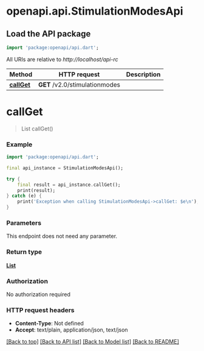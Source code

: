 # openapi.api.StimulationModesApi

## Load the API package
```dart
import 'package:openapi/api.dart';
```

All URIs are relative to *http://localhost/api-rc*

Method | HTTP request | Description
------------- | ------------- | -------------
[**callGet**](StimulationModesApi.md#callget) | **GET** /v2.0/stimulationmodes | 


# **callGet**
> List<StimulationMode> callGet()



### Example
```dart
import 'package:openapi/api.dart';

final api_instance = StimulationModesApi();

try {
    final result = api_instance.callGet();
    print(result);
} catch (e) {
    print('Exception when calling StimulationModesApi->callGet: $e\n');
}
```

### Parameters
This endpoint does not need any parameter.

### Return type

[**List<StimulationMode>**](StimulationMode.md)

### Authorization

No authorization required

### HTTP request headers

 - **Content-Type**: Not defined
 - **Accept**: text/plain, application/json, text/json

[[Back to top]](#) [[Back to API list]](../README.md#documentation-for-api-endpoints) [[Back to Model list]](../README.md#documentation-for-models) [[Back to README]](../README.md)

